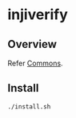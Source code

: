 # injiverify

## Overview
Refer [Commons](https://docs.mosip.io/1.2.0/modules/commons).

## Install 
```
./install.sh
```



